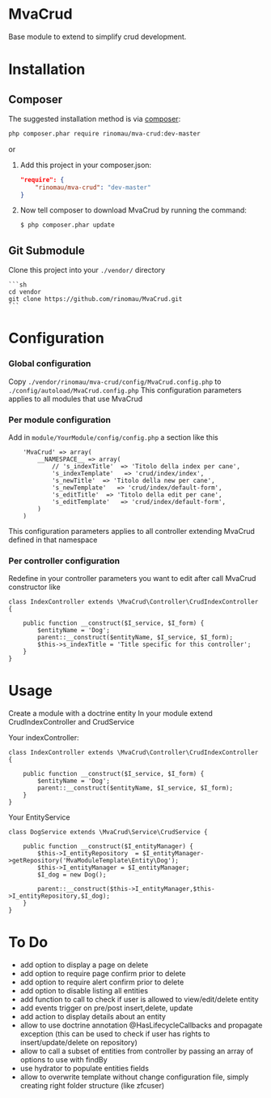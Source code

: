 MvaCrud
========
Base module to extend to simplify crud development.

Installation
============
## Composer

The suggested installation method is via [composer](http://getcomposer.org/):

```sh
php composer.phar require rinomau/mva-crud:dev-master
```

or

1. Add this project in your composer.json:

    ```json
    "require": {
        "rinomau/mva-crud": "dev-master"
    }
    ```

2. Now tell composer to download MvaCrud by running the command:

    ```bash
    $ php composer.phar update
    ```

## Git Submodule

 Clone this project into your `./vendor/` directory

    ```sh
    cd vendor
    git clone https://github.com/rinomau/MvaCrud.git
    ```

Configuration
=============
### Global configuration
Copy `./vendor/rinomau/mva-crud/config/MvaCrud.config.php` to `./config/autoload/MvaCrud.config.php`
This configuration parameters applies to all modules that use MvaCrud

### Per module configuration
Add in `module/YourModule/config/config.php` a section like this

```
    'MvaCrud' => array(
        __NAMESPACE__ => array(
            // 's_indexTitle'  => 'Titolo della index per cane',
            's_indexTemplate'   => 'crud/index/index',
            's_newTitle'  => 'Titolo della new per cane',
            's_newTemplate'   => 'crud/index/default-form',
            's_editTitle'  => 'Titolo della edit per cane',
            's_editTemplate'   => 'crud/index/default-form',
        )
    )
```
This configuration parameters applies to all controller extending MvaCrud defined in that namespace

### Per controller configuration
Redefine in your controller parameters you want to edit after call MvaCrud constructor like

```
class IndexController extends \MvaCrud\Controller\CrudIndexController {
    
    public function __construct($I_service, $I_form) {
        $entityName = 'Dog';
        parent::__construct($entityName, $I_service, $I_form);
        $this->s_indexTitle = 'Title specific for this controller';
    }
}
```


Usage
=====
Create a module with a doctrine entity
In your module extend CrudIndexController and CrudService

Your indexController:
```
class IndexController extends \MvaCrud\Controller\CrudIndexController {
    
    public function __construct($I_service, $I_form) {
        $entityName = 'Dog';
        parent::__construct($entityName, $I_service, $I_form);
    }
}
```
Your EntityService
```
class DogService extends \MvaCrud\Service\CrudService {
    
    public function __construct($I_entityManager) {
        $this->I_entityRepository  = $I_entityManager->getRepository('MvaModuleTemplate\Entity\Dog');
        $this->I_entityManager = $I_entityManager;
        $I_dog = new Dog();

        parent::__construct($this->I_entityManager,$this->I_entityRepository,$I_dog);
    }
}
```
To Do
=====
- add option to display a page on delete
- add option to require page confirm prior to delete
- add option to require alert confirm  prior to delete
- add option to disable listing all entities
- add function to call to check if user is allowed to view/edit/delete entity
- add events trigger on pre/post insert,delete, update
- add action to display details about an entity
- allow to use doctrine annotation @HasLifecycleCallbacks and propagate exception (this can be used to check if user has rights to insert/update/delete on repository)
- allow to call a subset of entities from controller by passing an array of options to use with findBy
- use hydrator to populate entities fields
- allow to overwrite template without change configuration file, simply creating right folder structure (like zfcuser)